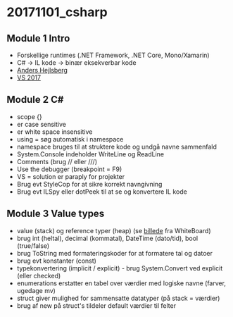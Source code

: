 # 20171101_csharp

## Module 1 Intro
- Forskellige runtimes (.NET Framework, .NET Core, Mono/Xamarin)
- C# -> IL kode -> binær eksekverbar kode
- [Anders Hejlsberg](https://en.wikipedia.org/wiki/Anders_Hejlsberg)
- [VS 2017](https://www.visualstudio.com/)

## Module 2 C#
- scope {}
- er case sensitive
- er white space insensitive
- using = søg automatisk i namespace
- namespace bruges til at struktere kode og undgå navne sammenfald
- System.Console indeholder WriteLine og ReadLine
- Comments (brug // eller ///)
- Use the debugger (breakpoint = F9)
- VS = solution er paraply for projekter
- Brug evt StyleCop for at sikre korrekt navngivning
- Brug evt ILSpy eller dotPeek til at se og konvertere IL kode

## Module 3 Value types

- value (stack) og reference typer (heap) (se [billede](https://github.com/devcronberg/20171101_csharp/blob/master/ReadMe/CSHSHJ-32-1-live.png) fra WhiteBoard)
- brug int (heltal), decimal (kommatal), DateTime (dato/tid), bool (true/false)
- brug ToString med formateringskoder for at formatere tal og datoer
- brug evt konstanter (const)  
- typekonvertering (implicit / explicit) - brug System.Convert ved explicit (eller checked)
- enumerations erstatter en tabel over værdier med logiske navne (farver, ugedage mv)
- struct giver mulighed for sammensatte datatyper (på stack = værdier)
- brug af new på struct's tildeler default værdier til felter

